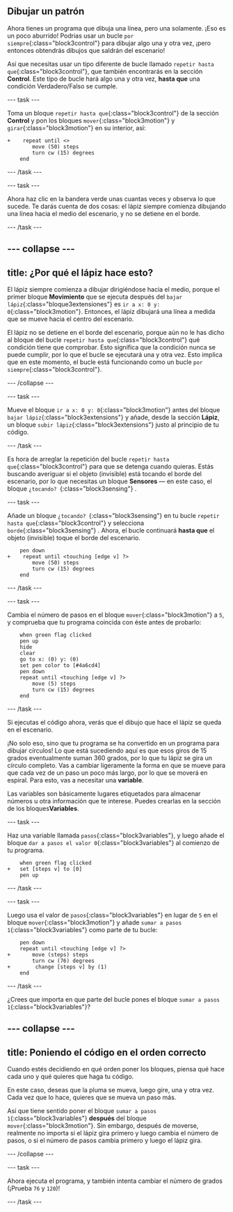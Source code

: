 ## Dibujar un patrón

Ahora tienes un programa que dibuja una línea, pero una solamente. ¡Eso es un poco aburrido! Podrias usar un bucle `por siempre`{:class="block3control"} para dibujar algo una y otra vez, ¡pero entonces obtendrás dibujos que saldrán del escenario!

Así que necesitas usar un tipo diferente de bucle llamado `repetir hasta que`{:class="block3control"}, que también encontrarás en la sección **Control**. Este tipo de bucle hará algo una y otra vez, **hasta que** una condición Verdadero/Falso se cumple.

\--- task \---

Toma un bloque `repetir hasta que`{:class="block3control"} de la sección **Control** y pon los bloques `mover`{:class="block3motion"} y `girar`{:class="block3motion"} en su interior, así:

```blocks3
+    repeat until <> 
        move (50) steps
        turn cw (15) degrees
    end
```

\--- /task \---

\--- task \---

Ahora haz clic en la bandera verde unas cuantas veces y observa lo que sucede. Te darás cuenta de dos cosas: el lápiz siempre comienza dibujando una línea hacia el medio del escenario, y no se detiene en el borde.

\--- /task \---

## \--- collapse \---

## title: ¿Por qué el lápiz hace esto?

El lápiz siempre comienza a dibujar dirigiéndose hacia el medio, porque el primer bloque **Movimiento** que se ejecuta después del `bajar lápiz`{:class="bloque3extensiones"} es `ir a x: 0 y: 0`{:class="block3motion"}. Entonces, el lápiz dibujará una línea a medida que se mueve hacia el centro del escenario.

El lápiz no se detiene en el borde del escenario, porque aún no le has dicho al bloque del bucle `repetir hasta que`{:class="block3control"} qué condición tiene que comprobar. Esto significa que la condición nunca se puede cumplir, por lo que el bucle se ejecutará una y otra vez. Esto implica que en este momento, el bucle está funcionando como un bucle `por siempre`{:class="block3control"}.

\--- /collapse \---

\--- task \---

Mueve el bloque `ir a x: 0 y: 0`{:class="block3motion"} antes del bloque `bajar lápiz`{:class="block3extensions"} y añade, desde la sección **Lápiz**, un bloque `subir lápiz`{:class="block3extensions"} justo al principio de tu código.

\--- /task \---

Es hora de arreglar la repetición del bucle `repetir hasta que`{:class="block3control"} para que se detenga cuando quieras. Estás buscando averiguar si el objeto (invisible) está tocando el borde del escenario, por lo que necesitas un bloque **Sensores** — en este caso, el bloque `¿tocando? `{:class="block3sensing"} .

\--- task \---

Añade un bloque `¿tocando? `{:class="block3sensing"} en tu bucle `repetir hasta que`{:class="block3control"} y selecciona `borde`{:class="block3sensing"} . Ahora, el bucle continuará **hasta que** el objeto (invisible) toque el borde del escenario.

```blocks3
    pen down
+    repeat until <touching [edge v] ?> 
        move (50) steps
        turn cw (15) degrees
    end
```

\--- /task \---

\--- task \---

Cambia el número de pasos en el bloque `mover`{:class="block3motion"} a `5`, y comprueba que tu programa coincida con éste antes de probarlo:

```blocks3
    when green flag clicked
    pen up
    hide
    clear
    go to x: (0) y: (0)
    set pen color to [#4a6cd4]
    pen down
    repeat until <touching [edge v] ?> 
        move (5) steps
        turn cw (15) degrees
    end
```

\--- /task \---

Si ejecutas el código ahora, verás que el dibujo que hace el lápiz se queda en el escenario.

¡No solo eso, sino que tu programa se ha convertido en un programa para dibujar círculos! Lo que está sucediendo aquí es que esos giros de 15 grados eventualmente suman 360 grados, por lo que tu lápiz se gira un círculo completo. Vas a cambiar ligeramente la forma en que se mueve para que cada vez de un paso un poco más largo, por lo que se moverá en espiral. Para esto, vas a necesitar una **variable**.

Las variables son básicamente lugares etiquetados para almacenar números u otra información que te interese. Puedes crearlas en la sección de los bloques**Variables**.

\--- task \---

Haz una variable llamada `pasos`{:class="block3variables"}, y luego añade el bloque `dar a pasos el valor 0`{:class="block3variables"} al comienzo de tu programa.

```blocks3
    when green flag clicked
+   set [steps v] to [0]
    pen up
```

\--- /task \---

\--- task \---

Luego usa el valor de `pasos`{:class="block3variables"} en lugar de `5` en el bloque `mover`{:class="block3motion"} y añade `sumar a pasos 1`{:class="block3variables"} como parte de tu bucle:

```blocks3
    pen down
    repeat until <touching [edge v] ?> 
+       move (steps) steps
        turn cw (76) degrees
+        change [steps v] by (1)
    end
```

\--- /task \---

¿Crees que importa en que parte del bucle pones el bloque `sumar a pasos 1`{:class="block3variables"}?

## \--- collapse \---

## title: Poniendo el código en el orden correcto

Cuando estés decidiendo en qué orden poner los bloques, piensa qué hace cada uno y qué quieres que haga tu código.

En este caso, deseas que la pluma se mueva, luego gire, una y otra vez. Cada vez que lo hace, quieres que se mueva un paso más.

Así que tiene sentido poner el bloque `sumar a pasos 1`{:class="block3variables"} **después** del bloque `mover`{:class="block3motion"}. Sin embargo, después de moverse, realmente no importa si el lápiz gira primero y luego cambia el número de pasos, o si el número de pasos cambia primero y luego el lápiz gira.

\--- /collapse \---

\--- task \---

Ahora ejecuta el programa, y también intenta cambiar el número de grados (¡Prueba `76` y `120`)!

\--- /task \---